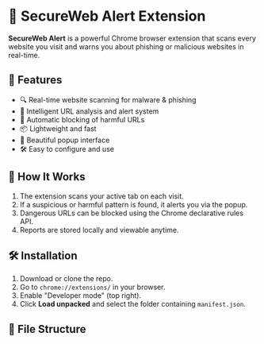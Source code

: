 
# 🔐 SecureWeb Alert Extension

**SecureWeb Alert** is a powerful Chrome browser extension that scans every website you visit and warns you about phishing or malicious websites in real-time.

## 🚀 Features

- 🔍 Real-time website scanning for malware & phishing
- 🧠 Intelligent URL analysis and alert system
- 🔐 Automatic blocking of harmful URLs
- 📦 Lightweight and fast
- 🎨 Beautiful popup interface
- 🛠️ Easy to configure and use

## 🧰 How It Works

1. The extension scans your active tab on each visit.
2. If a suspicious or harmful pattern is found, it alerts you via the popup.
3. Dangerous URLs can be blocked using the Chrome declarative rules API.
4. Reports are stored locally and viewable anytime.

## 🛠 Installation

1. Download or clone the repo.
2. Go to `chrome://extensions/` in your browser.
3. Enable "Developer mode" (top right).
4. Click **Load unpacked** and select the folder containing `manifest.json`.

## 📂 File Structure

